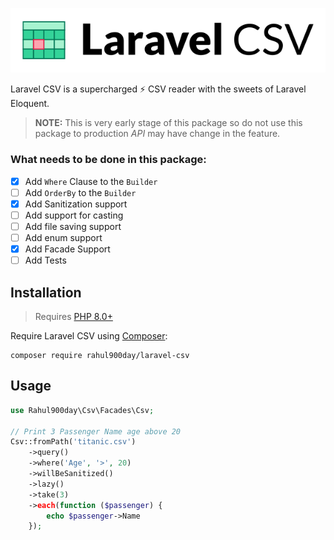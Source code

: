 <p align="center"><img src="/art/logo.svg" alt="Logo Laravel CSV"></p>

Laravel CSV is a supercharged ⚡ CSV reader with the sweets of Laravel
Eloquent.

> **NOTE:** This is very early stage of this package so do not use
> this package to production *API* may have change in the feature.

### What needs to be done in this package:

- [x] Add `Where` Clause to the `Builder`
- [ ] Add `OrderBy` to the `Builder`
- [x] Add Sanitization support
- [ ] Add support for casting
- [ ] Add file saving support
- [ ] Add enum support
- [x] Add Facade Support
- [ ] Add Tests

## Installation

> Requires [PHP 8.0+](https://www.php.net/releases/)

Require Laravel CSV using [Composer](https://getcomposer.org/):

```shell
composer require rahul900day/laravel-csv
```

## Usage

```php
use Rahul900day\Csv\Facades\Csv;

// Print 3 Passenger Name age above 20
Csv::fromPath('titanic.csv')
    ->query()
    ->where('Age', '>', 20)
    ->willBeSanitized()
    ->lazy()
    ->take(3)
    ->each(function ($passenger) {
        echo $passenger->Name
    });
```
